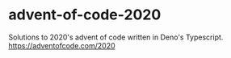 # advent-of-code-2020
 Solutions to 2020's advent of code written in Deno's Typescript. https://adventofcode.com/2020
